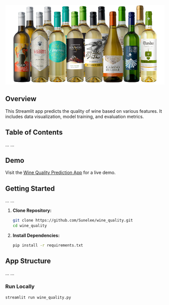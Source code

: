 ![Wine Quality](wine_quality.png)

## Overview

This Streamlit app predicts the quality of wine based on various features. It includes data visualization, model training, and evaluation metrics.

## Table of Contents
...
...

## Demo

Visit the [Wine Quality Prediction App](https://sunelee.github.io/wine_quality/) for a live demo.

## Getting Started
...
...

1. **Clone Repository:**

    ```bash
    git clone https://github.com/Sunelee/wine_quality.git
    cd wine_quality
    ```

2. **Install Dependencies:**

    ```bash
    pip install -r requirements.txt
    ```

## App Structure
...
...

### Run Locally

```bash
streamlit run wine_quality.py
